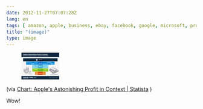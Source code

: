 ```yaml
---
date: 2012-11-27T07:07:28Z
lang: en
tags: [ amazon, apple, business, ebay, facebook, google, microsoft, profits, yahoo ]
title: "(image)"
type: image
---
```


<figure>
<a
href="https://hugo.ferreira.cc/via-chart-apples-astonishing-profit-in-context/attachment/607/"
rel="attachment"><img
src="tumblr_me5656AhQU1qz82meo1_100.jpg"
width="100" height="71" /></a></figure>

(via [Chart: Apple's Astonishing Profit in Context  | 
Statista](http://www.statista.com/topics/847/apple/chart/735/apple-s-astonishing-profit-in-context/)
)

Wow!

